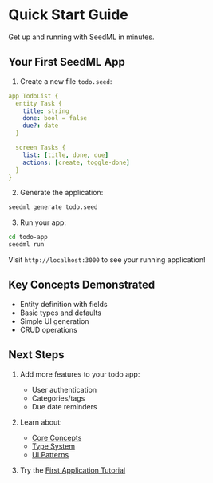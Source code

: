 # Quick Start Guide

Get up and running with SeedML in minutes.

## Your First SeedML App

1. Create a new file `todo.seed`:

```yaml
app TodoList {
  entity Task {
    title: string
    done: bool = false
    due?: date
  }

  screen Tasks {
    list: [title, done, due]
    actions: [create, toggle-done]
  }
}
```

2. Generate the application:

```bash
seedml generate todo.seed
```

3. Run your app:

```bash
cd todo-app
seedml run
```

Visit `http://localhost:3000` to see your running application!

## Key Concepts Demonstrated

- Entity definition with fields
- Basic types and defaults
- Simple UI generation
- CRUD operations

## Next Steps

1. Add more features to your todo app:
   - User authentication
   - Categories/tags
   - Due date reminders

2. Learn about:
   - [Core Concepts](../core-concepts/overview.md)
   - [Type System](../reference/types.md)
   - [UI Patterns](../core-concepts/ui-patterns.md)

3. Try the [First Application Tutorial](first-app.md)
